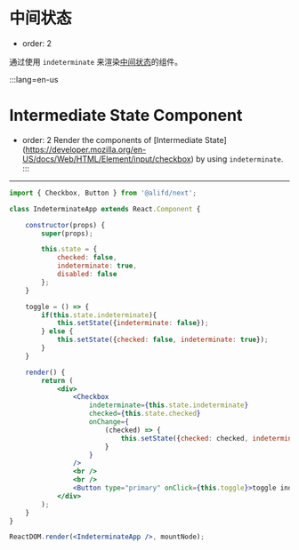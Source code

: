 # 中间状态

- order: 2

通过使用 `indeterminate` 来渲染[中间状态](https://developer.mozilla.org/en-US/docs/Web/HTML/Element/input/checkbox)的组件。

:::lang=en-us
# Intermediate State Component
- order: 2
Render the components of [Intermediate State] (https://developer.mozilla.org/en-US/docs/Web/HTML/Element/input/checkbox) by using `indeterminate`.
:::
---

````jsx
import { Checkbox, Button } from '@alifd/next';

class IndeterminateApp extends React.Component {

    constructor(props) {
        super(props);

        this.state = {
            checked: false,
            indeterminate: true,
            disabled: false
        };
    }

    toggle = () => {
        if(this.state.indeterminate){
            this.setState({indeterminate: false});
        } else {
            this.setState({checked: false, indeterminate: true});
        }
    }

    render() {
        return (
            <div>
                <Checkbox
                    indeterminate={this.state.indeterminate}
                    checked={this.state.checked}
                    onChange={
                        (checked) => {
                            this.setState({checked: checked, indeterminate: false});
                        }
                    }
                />
                <br />
                <br />
                <Button type="primary" onClick={this.toggle}>toggle indeterminate</Button>
            </div>
        );
    }
}

ReactDOM.render(<IndeterminateApp />, mountNode);
````

